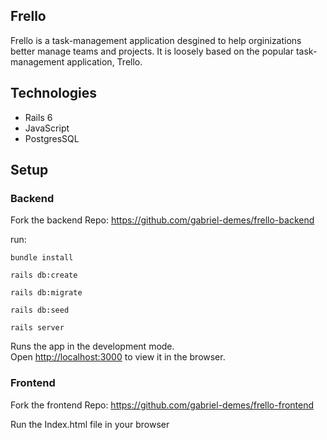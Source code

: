 ## Frello

Frello is a task-management application desgined to help orginizations better manage teams and projects. It is loosely based on the popular task-management application, Trello.

## Technologies

- Rails 6
- JavaScript
- PostgresSQL

## Setup

### Backend

Fork the backend Repo: https://github.com/gabriel-demes/frello-backend

run:

`bundle install`

`rails db:create`

`rails db:migrate`

`rails db:seed`

`rails server`

Runs the app in the development mode.\
Open [http://localhost:3000](http://localhost:3000) to view it in the browser.

### Frontend

Fork the frontend Repo: https://github.com/gabriel-demes/frello-frontend

Run the Index.html file in your browser
